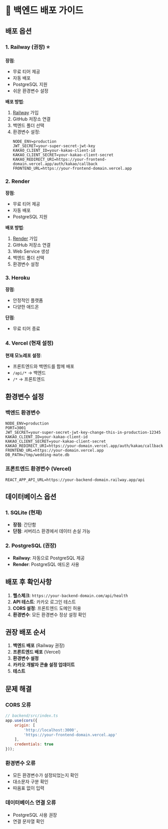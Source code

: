 # 🚀 백엔드 배포 가이드

## 배포 옵션

### 1. Railway (권장) ⭐

**장점**: 
- 무료 티어 제공
- 자동 배포
- PostgreSQL 지원
- 쉬운 환경변수 설정

**배포 방법**:
1. [Railway](https://railway.app) 가입
2. GitHub 저장소 연결
3. 백엔드 폴더 선택
4. 환경변수 설정:
   ```
   NODE_ENV=production
   JWT_SECRET=your-super-secret-jwt-key
   KAKAO_CLIENT_ID=your-kakao-client-id
   KAKAO_CLIENT_SECRET=your-kakao-client-secret
   KAKAO_REDIRECT_URI=https://your-frontend-domain.vercel.app/auth/kakao/callback
   FRONTEND_URL=https://your-frontend-domain.vercel.app
   ```

### 2. Render

**장점**:
- 무료 티어 제공
- 자동 배포
- PostgreSQL 지원

**배포 방법**:
1. [Render](https://render.com) 가입
2. GitHub 저장소 연결
3. Web Service 생성
4. 백엔드 폴더 선택
5. 환경변수 설정

### 3. Heroku

**장점**:
- 안정적인 플랫폼
- 다양한 애드온

**단점**:
- 무료 티어 종료

### 4. Vercel (현재 설정)

**현재 모노레포 설정**:
- 프론트엔드와 백엔드를 함께 배포
- `/api/*` → 백엔드
- `/*` → 프론트엔드

## 환경변수 설정

### 백엔드 환경변수
```
NODE_ENV=production
PORT=3001
JWT_SECRET=your-super-secret-jwt-key-change-this-in-production-12345
KAKAO_CLIENT_ID=your-kakao-client-id
KAKAO_CLIENT_SECRET=your-kakao-client-secret
KAKAO_REDIRECT_URI=https://your-domain.vercel.app/auth/kakao/callback
FRONTEND_URL=https://your-domain.vercel.app
DB_PATH=/tmp/wedding-mate.db
```

### 프론트엔드 환경변수 (Vercel)
```
REACT_APP_API_URL=https://your-backend-domain.railway.app/api
```

## 데이터베이스 옵션

### 1. SQLite (현재)
- **장점**: 간단함
- **단점**: 서버리스 환경에서 데이터 손실 가능

### 2. PostgreSQL (권장)
- **Railway**: 자동으로 PostgreSQL 제공
- **Render**: PostgreSQL 애드온 사용

## 배포 후 확인사항

1. **헬스체크**: `https://your-backend-domain.com/api/health`
2. **API 테스트**: 카카오 로그인 테스트
3. **CORS 설정**: 프론트엔드 도메인 허용
4. **환경변수**: 모든 환경변수 정상 설정 확인

## 권장 배포 순서

1. **백엔드 배포** (Railway 권장)
2. **프론트엔드 배포** (Vercel)
3. **환경변수 설정**
4. **카카오 개발자 콘솔 설정 업데이트**
5. **테스트**

## 문제 해결

### CORS 오류
```javascript
// backend/src/index.ts
app.use(cors({
    origin: [
        'http://localhost:3000',
        'https://your-frontend-domain.vercel.app'
    ],
    credentials: true
}));
```

### 환경변수 오류
- 모든 환경변수가 설정되었는지 확인
- 대소문자 구분 확인
- 따옴표 없이 입력

### 데이터베이스 연결 오류
- PostgreSQL 사용 권장
- 연결 문자열 확인
